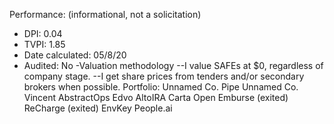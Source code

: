 Performance: (informational, not a solicitation) 
- DPI: 0.04
- TVPI: 1.85
- Date calculated: 05/8/20
- Audited: No -Valuation methodology --I value SAFEs at $0, regardless of company stage. --I get share prices from tenders and/or secondary brokers when possible. Portfolio: Unnamed Co. Pipe Unnamed Co. Vincent AbstractOps Edvo AltoIRA Carta Open Emburse (exited) ReCharge (exited) EnvKey People.ai
<!--stackedit_data:
eyJoaXN0b3J5IjpbMTQ4NDA4MzA0NF19
-->